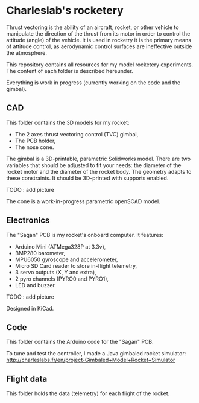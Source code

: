 # Charleslab's rocketery

Thrust vectoring is the ability of an aircraft, rocket, or other vehicle to manipulate the direction of the thrust from its motor in order to control the attitude (angle) of the vehicle. It is used in rocketry it is the primary means of attitude control, as aerodynamic control surfaces are ineffective outside the atmosphere.

This repository contains all resources for my model rocketery experiments. The content of each folder is described hereunder.

Everything is work in progress (currently working on the code and the gimbal).

## CAD

This folder contains the 3D models for my rocket:
* The 2 axes thrust vectoring control (TVC) gimbal,
* The PCB holder,
* The nose cone.

The gimbal is a 3D-printable, parametric Solidworks model. There are two variables that should be adjusted to fit your needs: the diameter of the rocket motor and the diameter of the rocket body. The geometry adapts to these constraints. It should be 3D-printed with supports enabled.

TODO : add picture

The cone is a work-in-progress parametric openSCAD model.

## Electronics

The "Sagan" PCB is my rocket's onboard computer. It features:
* Arduino Mini (ATMega328P at 3.3v),
* BMP280 barometer,
* MPU6050 gyroscope and accelerometer,
* Micro SD Card reader to store in-flight telemetry,
* 3 servo outputs (X, Y and extra),
* 2 pyro channels (PYRO0 and PYRO1),
* LED and buzzer.

TODO : add picture

Designed in KiCad.

## Code

This folder contains the Arduino code for the "Sagan" PCB.

To tune and test the controller, I made a Java gimbaled rocket simulator: http://charleslabs.fr/en/project-Gimbaled+Model+Rocket+Simulator

## Flight data

This folder holds the data (telemetry) for each flight of the rocket.